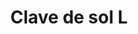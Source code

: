 ---
title: Clave de sol L
date: 
draft: false

# descripcion
description : Aros colgantes en plata 925.

materials: Plata 925

color: 

dimensions: Largo 4,00 cm

code: 01-01-1042

type: "Aros"

categories: []

price: $5.320,00

price_eftvo: $4.520,00

# Images
# first image will be shown in the product page
images:
  # - image: "images/path_to_image"
  # La ubicacion de las imagenes es imagenes/Aros/Aros.Colgantes/01-01-1042-clave-de-sol-l
  - image: "./images/aros/colgantes/01-01-1042-clave-de-sol-l.jpg"
---